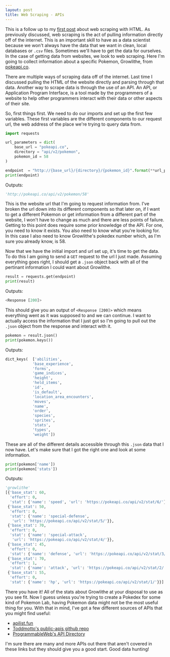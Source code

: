 ```yaml
---
layout: post
title: Web Scraping - APIs
---
```



This is a follow up to my [first post](https://gerket.github.io/Web-Scraping-HTML/) about web scraping with HTML. As previously discussed, web scraping is the act of pulling information directly off of the internet. This is an important skill to have as a data scientist because we won't always have the data that we want in clean, local databases or `.csv` files. Sometimes we'll have to get the data for ourselves. In the case of getting data from websites, we look to web scraping. Here I'm going to collect information about a specific Pokemon, Growlithe, from [pokeapi.co]( https://pokeapi.co).

There are multiple ways of scraping data off of the internet. Last time I discussed pulling the HTML of the website directly and parsing through that data. Another way to scrape data is through the use of an API. An API, or Application Program Interface, is a tool made by the programmers of a website to help other programmers interact with their data or other aspects of their site.

So, first things first. We need to do our imports and set up the first few variables.  These first variables are the different components to our request url, the web address of the place we're trying to query data from.  

```python
import requests

url_parameters = dict(
    base_url = "pokeapi.co",
    directory = "api/v2/pokemon",
    pokemon_id = 58
)

endpoint  = "http://{base_url}/{directory}/{pokemon_id}".format(**url_parameters)
print(endpoint)
```
Outputs:
```python
'http://pokeapi.co/api/v2/pokemon/58'
```

This is the website url that I'm going to request information from. I've broken the url down into its different components so that later on, if I want to get a different Pokemon or get information from a different part of the website, I won't have to change as much and there are less points of failure. Getting to this point does require some prior knowledge of the API. For one, you need to know it exists. You also need to know what you're looking for. In this case I also need to know Growlithe's pokedex number which, as I'm sure you already know, is 58.

Now that we have the initial import and url set up, it's time to get the data. To do this I am going to send a `GET` request to the url I just made. Assuming everything goes right, I should get a `.json` object back with all of the pertinant information I could want about Growlithe.

```python
result = requests.get(endpoint)
print(result)
```
Outputs:
```python
<Response [200]>
```

This should give you an output of `<Response [200]>` which means everything went as it was supposed to and we can continue. I want to actually access the information that I just got so I'm going to pull out the `.json` object from the response and interact with it.

```python
pokemon = result.json()
print(pokemon.keys())
```
Outputs:
```python
dict_keys(  ['abilities',
            'base_experience',
            'forms',
            'game_indices',
            'height',
            'held_items',
            'id',
            'is_default',
            'location_area_encounters',
            'moves',
            'name',
            'order',
            'species',
            'sprites',
            'stats',
            'types',
            'weight'])
```

 These are all of the different details accessible through this `.json` data that I now have. Let's make sure that I got the right one and look at some information.

```python
print(pokemon['name'])
print(pokemon['stats'])
```
Outputs:
```python
'growlithe'
[{'base_stat': 60,
  'effort': 0,
  'stat': {'name': 'speed', 'url': 'https://pokeapi.co/api/v2/stat/6/'}},
 {'base_stat': 50,
  'effort': 0,
  'stat': {'name': 'special-defense',
   'url': 'https://pokeapi.co/api/v2/stat/5/'}},
 {'base_stat': 70,
  'effort': 0,
  'stat': {'name': 'special-attack',
   'url': 'https://pokeapi.co/api/v2/stat/4/'}},
 {'base_stat': 45,
  'effort': 0,
  'stat': {'name': 'defense', 'url': 'https://pokeapi.co/api/v2/stat/3/'}},
 {'base_stat': 70,
  'effort': 1,
  'stat': {'name': 'attack', 'url': 'https://pokeapi.co/api/v2/stat/2/'}},
 {'base_stat': 55,
  'effort': 0,
  'stat': {'name': 'hp', 'url': 'https://pokeapi.co/api/v2/stat/1/'}}]
```

There you have it! All of the stats about Growlithe at your disposal to use as you see fit. Now I guess unless you're trying to create a Pokedex for some kind of Pokemon Lab, having Pokemon data might not be the most useful thing for you. With that in mind, I've got a few different sources of APIs that you might find useful:
- [apilist.fun](https://apilist.fun/)
- [Toddmotto's public-apis github repo](https://github.com/toddmotto/public-apis)
- [ProgrammableWeb's API Directory](https://www.programmableweb.com/apis/directory)

I'm sure there are many and more APIs out there that aren't covered in these links but they should give you a good start. Good data hunting!
